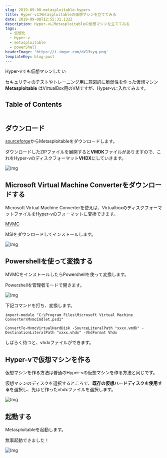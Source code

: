 ```yaml
---
slug: 2019-09-08-metasploitable-hyperv
title: Hyper-vにMetasploitableの仮想マシンを立ててみる
date: 2019-09-08T12:55:31.132Z
description: Hyper-vにMetasploitableの仮想マシンを立ててみる
tags:
  - 仮想化
  - Hyper-v
  - metasploitable
  - powerShell
headerImage: 'https://i.imgur.com/oV13syg.png'
templateKey: blog-post
---
```

Hyper-vでも仮想マシンしたい

セキュリティのテストやトレーニング用に意図的に脆弱性を作った仮想マシン **Metasploitable** はVirtualBox用のVMですが、Hyper-vに入れてみます。

## Table of Contents

```toc

```

## ダウンロード

[sourceforge](https://sourceforge.net/projects/metasploitable/)からMetasploitableをダウンロードします。

ダウンロードしたZIPファイルを展開すると**VMDK**ファイルがありますので、これをHyper-vのディスクフォーマット**VHDX**にしていきます。

![Img](https://i.imgur.com/Hx7m0bS.png)

## Microsoft Virtual Machine Converterをダウンロードする

Microsoft Virtual Machine Converterを使えば、VirtualboxのディスクフォーマットファイルをHyper-vのフォーマットに変換できます。

[MVMC](https://www.microsoft.com/en-us/download/details.aspx?id=42497)

MSIをダウンロードしてインストールします。

![Img](https://i.imgur.com/qi0xtKd.png)


## Powershellを使って変換する

MVMCをインストールしたらPowershellを使って変換します。

Powershellを管理者モードで開きます。

![Img](https://i.imgur.com/EIowtzV.png)

下記コマンドを打ち、変換します。

```powershell{numberLines: 1}
import-module "C:\Program Files\Microsoft Virtual Machine Converter\MvmcCmdlet.psd1"
 
ConvertTo-MvmcVirtualHardDisk -SourceLiteralPath "xxxx.vmdk" -DestinationLiteralPath "xxxx.vhdx" -VhdFormat Vhdx
```

しばらく待つと、vhdxファイルができます。

## Hyper-vで仮想マシンを作る

仮想マシンを作る方法は普通のHyper-vの仮想マシンを作る方法と同じです。

仮想マシンのディスクを選択するところで、**既存の仮想ハードディスクを使用する**を選択し、先ほど作ったvhdxファイルを選択します。

![Img](https://i.imgur.com/n7h7LsX.png)

## 起動する

Metasploitableを起動します。

無事起動できました！

![Img](https://i.imgur.com/oV13syg.png)
